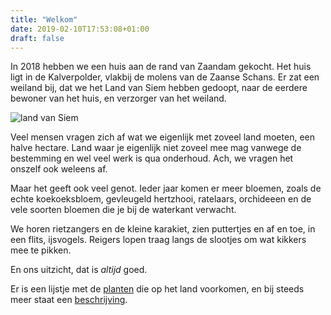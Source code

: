 ```yaml
---
title: "Welkom"
date: 2019-02-10T17:53:08+01:00
draft: false
---
```


In 2018 hebben we een huis aan de rand van Zaandam gekocht. Het huis ligt in de Kalverpolder, vlakbij de molens van de Zaanse Schans.
Er zat een weiland bij, dat we het Land van Siem hebben gedoopt, naar de eerdere bewoner van het huis, en verzorger van het weiland.

![land van Siem](/images/land-van-siem.jpg)

Veel mensen vragen zich af wat we eigenlijk met zoveel land moeten, een halve hectare. 
Land waar je eigenlijk niet zoveel mee mag vanwege de bestemming en wel veel werk is qua onderhoud. 
Ach, we vragen het onszelf ook weleens af. 

Maar het geeft ook veel genot. Ieder jaar komen er meer bloemen, 
zoals de echte koekoeksbloem, gevleugeld hertzhooi, ratelaars, orchideeen 
en de vele soorten bloemen die je bij de waterkant verwacht. 

We horen rietzangers en de kleine karakiet, zien puttertjes en af en toe, in een flits, ijsvogels. 
 Reigers lopen traag langs de slootjes om wat kikkers mee te pikken. 
 
En ons uitzicht, dat is _altijd_ goed.

Er is een lijstje met de [planten](/blog/inventarisatie) die op het land voorkomen, 
en bij steeds meer staat een [beschrijving](/planten).